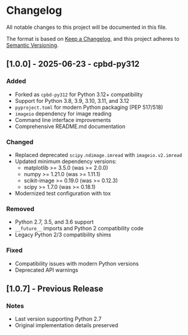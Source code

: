# Changelog

All notable changes to this project will be documented in this file.

The format is based on [Keep a Changelog](https://keepachangelog.com/en/1.0.0/),
and this project adheres to [Semantic Versioning](https://semver.org/spec/v2.0.0.html).

## [1.0.0] - 2025-06-23 - cpbd-py312

### Added
- Forked as `cpbd-py312` for Python 3.12+ compatibility
- Support for Python 3.8, 3.9, 3.10, 3.11, and 3.12
- `pyproject.toml` for modern Python packaging (PEP 517/518)
- `imageio` dependency for image reading
- Command line interface improvements
- Comprehensive README.md documentation

### Changed
- Replaced deprecated `scipy.ndimage.imread` with `imageio.v2.imread`
- Updated minimum dependency versions:
  - matplotlib >= 3.5.0 (was >= 2.0.0)
  - numpy >= 1.21.0 (was >= 1.11.1)
  - scikit-image >= 0.19.0 (was >= 0.12.3)
  - scipy >= 1.7.0 (was >= 0.18.1)
- Modernized test configuration with tox

### Removed
- Python 2.7, 3.5, and 3.6 support
- `__future__` imports and Python 2 compatibility code
- Legacy Python 2/3 compatibility shims

### Fixed
- Compatibility issues with modern Python versions
- Deprecated API warnings

## [1.0.7] - Previous Release

### Notes
- Last version supporting Python 2.7
- Original implementation details preserved